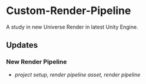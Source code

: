 # Custom-Render-Pipeline
A study in new Universe Render in latest Unity Engine.


## Updates
###  New Render Pipeline
- *project setup, render pipeline asset, render pipeline* 
